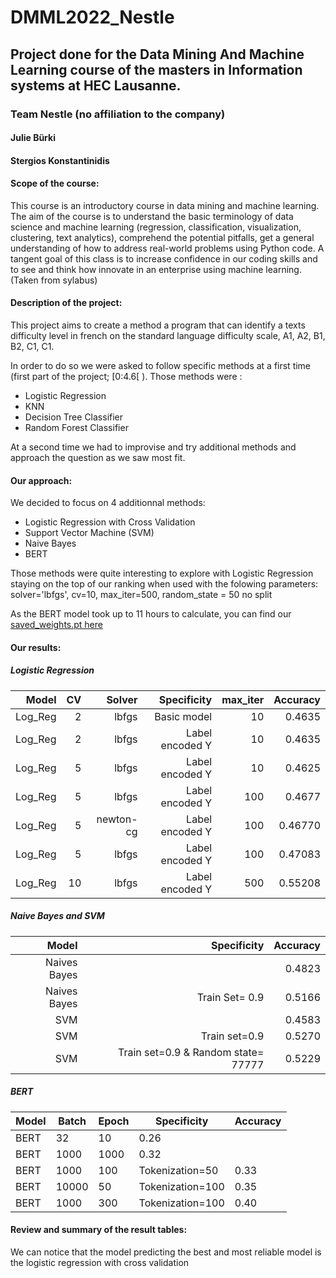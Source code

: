 # DMML2022_Nestle
## Project done for the Data Mining And Machine Learning course of the masters in Information systems at HEC Lausanne.

### Team Nestle (no affiliation to the company)
#### Julie Bürki
#### Stergios Konstantinidis



#### Scope of the course:
This course is an introductory course in data mining and machine learning.
The aim of the course is to understand the basic terminology of data science and machine learning (regression, classification, visualization, clustering, text analytics), comprehend the potential pitfalls, get a general understanding of how to address real-world problems using Python code.
A tangent goal of this class is to increase confidence in our coding skills and to see and think how innovate in an enterprise using machine learning. (Taken from sylabus)

#### Description of the project:
This project aims to create a method a program that can identify a texts difficulty level in french on the standard language difficulty scale, A1, A2, B1, B2, C1, C1.

In order to do so we were asked to follow specific methods at a first time (first part of the project; \[0:4.6\[ ). Those methods were :
+ Logistic Regression
+ KNN
+ Decision Tree Classifier
+ Random Forest Classifier

At a second time we had to improvise and try additional methods and approach the question as we saw most fit.

#### Our approach:
We decided to focus on 4 additionnal methods:
+ Logistic Regression with Cross Validation
+ Support Vector Machine (SVM)
+ Naive Bayes
+ BERT

Those methods were quite interesting to explore with Logistic Regression staying on the top of our ranking when used with the folowing parameters: solver='lbfgs', cv=10, max_iter=500, random_state = 50 no split

As the BERT model took up to 11 hours to calculate, you can find our [saved_weights.pt here](https://filesender.switch.ch/filesender2/?s=download&token=55519e08-cd9a-4d32-b221-397a3bf34e2c)

#### Our results:

##### Logistic Regression
|   Model | CV |    Solver |     Specificity | max_iter | Accuracy |
|--------:|---:|----------:|----------------:|---------:|---------:|
| Log_Reg |  2 |     lbfgs |     Basic model |       10 |   0.4635 |
| Log_Reg |  2 |     lbfgs | Label encoded Y |       10 |   0.4635 |
| Log_Reg |  5 |     lbfgs | Label encoded Y |       10 |   0.4625 |
| Log_Reg |  5 |     lbfgs | Label encoded Y |      100 |   0.4677 |
| Log_Reg |  5 | newton-cg | Label encoded Y |      100 |  0.46770 |
| Log_Reg |  5 |     lbfgs | Label encoded Y |      100 |  0.47083 |
| Log_Reg | 10 |     lbfgs | Label encoded Y |      500 |  0.55208 |


##### Naive Bayes and SVM 
|        Model |                         Specificity | Accuracy |
|-------------:|------------------------------------:|---------:|
| Naives Bayes |                                     |   0.4823 |
| Naives Bayes |                      Train Set= 0.9 |   0.5166 |
|          SVM |                                     |   0.4583 |
|          SVM |                       Train set=0.9 |   0.5270 |
|          SVM | Train set=0.9 & Random state= 77777 |   0.5229 |


##### BERT
| Model | Batch | Epoch | Specificity      | Accuracy |
|-------|-------|-------|------------------|----------|
| BERT  | 32    | 10    | 0.26             |          |
| BERT  | 1000  | 1000  | 0.32             |          |
| BERT  | 1000  | 100   | Tokenization=50  | 0.33     |
| BERT  | 10000 | 50    | Tokenization=100 | 0.35     |
| BERT  | 1000  | 300   | Tokenization=100 | 0.40     |

#### Review and summary of the result tables:
We can notice that the model predicting the best and most reliable model is the logistic regression with cross validation
